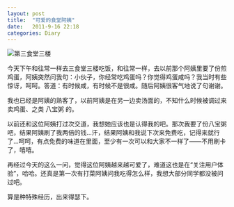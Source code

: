 ```yaml
---
layout: post
title:  "可爱的食堂阿姨"
date:   2011-9-16 22:18
categories: Diary
---
```


![第三食堂三楼](https://i.imgur.com/pKJEGPo.jpg)

今天下午和往常一样去三食堂三楼吃饭，和往常一样，去以前那个阿姨里要了份煎鸡蛋，阿姨突然问我句：小伙子，你经常吃鸡蛋吗？你觉得鸡蛋咸吗？我当时有些惊讶，呵呵。答道：有时候咸，有时候不是很咸。随后阿姨很客气地说了句谢谢。 

我也已经是阿姨的熟客了，以前阿姨是在另一边卖汤面的，不知什么时候被调过来卖鸡蛋、之类 八宝粥 的。 

以前还和这位阿姨打过次交道，我想她应该也是认得我的吧。那次我要了份八宝粥吧，结果阿姨刷了我两倍的钱...汗，结果阿姨和我说下次来免费吃，记得来就行了...呵呵，有点免费的味道在里面，至少有一次可以和大家不一样了——不用刷卡了，嘻嘻。 

再经过今天的这么一问，觉得这位阿姨越来越可爱了，难道这也是在“关注用户体验”，哈哈。还真是第一次有打菜阿姨问我吃得怎么样，我想大部分同学都没被问过吧。 

算是种特殊经历，出来得瑟下。 
